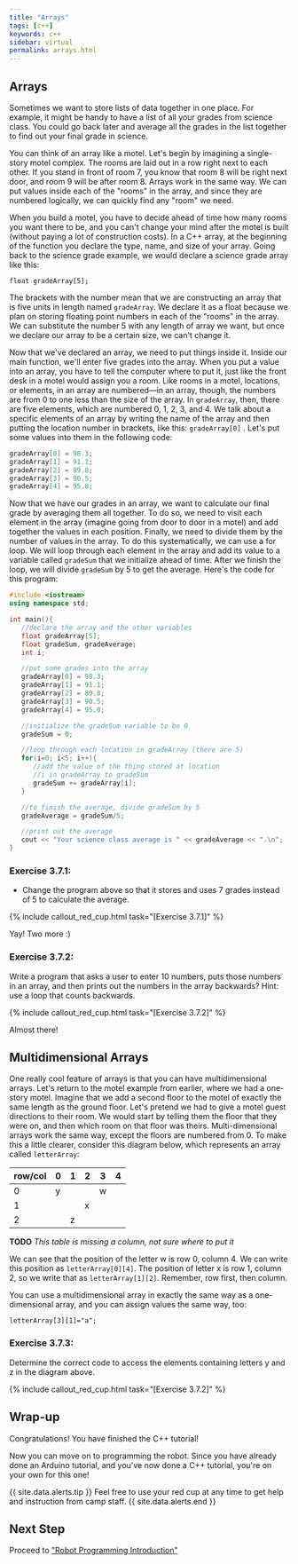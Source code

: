 ```yaml
---
title: "Arrays"
tags: [c++]
keywords: c++
sidebar: virtual
permalink: arrays.html
---
```


## Arrays

Sometimes we want to store lists of data together in one place. For example, it might be handy to have a list of all your grades from science class. You could go back later and average all the grades in the list together to find out your final grade in science.

You can think of an array like a motel. Let's begin by imagining a single-story motel complex. The rooms are laid out in a row right next to each other. If you stand in front of room 7, you know that room 8 will be right next door, and room 9 will be after room 8. Arrays work in the same way. We can put values inside each of the "rooms" in the array, and since they are numbered logically, we can quickly find any "room" we need.

When you build a motel, you have to decide ahead of time how many rooms you want there to be, and you can't change your mind after the motel is built (without paying a lot of construction costs). In a C++ array, at the beginning of the function you declare the type, name, and size of your array. Going back to the science grade example, we would declare a science grade array like this:

`float gradeArray[5];`

The brackets with the number mean that we are constructing an array that is five units in length named `gradeArray`. We declare it as a float because we plan on storing floating point numbers in each of the "rooms" in the array. We can substitute the number 5 with any length of array we want, but once we declare our array to be a certain size, we can't change it.

Now that we've declared an array, we need to put things inside it. Inside our main function, we'll enter five grades into the array. When you put a value into an array, you have to tell the computer where to put it, just like the front desk in a motel would assign you a room. Like rooms in a motel, locations, or elements, in an array are numbered—in an array, though, the numbers are from 0 to one less than the size of the array. In `gradeArray`, then, there are five elements, which are numbered 0, 1, 2, 3, and 4. We talk about a specific elements of an array by writing the name of the array and then putting the location number in brackets, like this: `gradeArray[0]` . Let's put some values into them in the following code:

```cpp
gradeArray[0] = 98.3;
gradeArray[1] = 91.1;
gradeArray[2] = 89.8;
gradeArray[3] = 90.5;
gradeArray[4] = 95.0;
```

Now that we have our grades in an array, we want to calculate our final grade by averaging them all together. To do so, we need to visit each element in the array (imagine going from door to door in a motel) and add together the values in each position. Finally, we need to divide them by the number of values in the array. To do this systematically, we can use a for loop. We will loop through each element in the array and add its value to a variable called `gradeSum` that we initialize ahead of time. After we finish the loop, we will divide `gradeSum` by 5 to get the average. Here's the code for this program:

```cpp
#include <iostream>
using namespace std;

int main(){
   //declare the array and the other variables
   float gradeArray[5];
   float gradeSum, gradeAverage;
   int i;

   //put some grades into the array
   gradeArray[0] = 98.3;
   gradeArray[1] = 91.1;
   gradeArray[2] = 89.8;
   gradeArray[3] = 90.5;
   gradeArray[4] = 95.0;

   //initialize the gradeSum variable to be 0
   gradeSum = 0;

   //loop through each location in gradeArray (there are 5)
   for(i=0; i<5; i++){
      //add the value of the thing stored at location
      //i in gradeArray to gradeSum
      gradeSum += gradeArray[i];
   }

   //to finish the average, divide gradeSum by 5
   gradeAverage = gradeSum/5;

   //print out the average
   cout << "Your science class average is " << gradeAverage << ".\n";
}
```

### Exercise 3.7.1:

- Change the program above so that it stores and uses 7 grades instead of 5 to calculate the average.

{% include callout_red_cup.html task="[Exercise 3.7.1]" %}

Yay! Two more :)

### Exercise 3.7.2:

Write a program that asks a user to enter 10 numbers, puts those numbers in an array, and then prints out the numbers in the array backwards? Hint: use a loop that counts backwards.

{% include callout_red_cup.html task="[Exercise 3.7.2]" %}

Almost there!

## Multidimensional Arrays

One really cool feature of arrays is that you can have multidimensional arrays. Let's return to the motel example from earlier, where we had a one-story motel. Imagine that we add a second floor to the motel of exactly the same length as the ground floor. Let's pretend we had to give a motel guest directions to their room. We would start by telling them the floor that they were on, and then which room on that floor was theirs. Multi-dimensional arrays work the same way, except the floors are numbered from 0. To make this a little clearer, consider this diagram below, which represents an array called `letterArray`:

|row/col|	0	|1	|2	|3	|4|
|-|-|-|-|-|-|
0|	y	| | |	w|
1|	| |	x| | |
2| |	z| | | |


**TODO** *This table is missing a column, not sure where to put it*

We can see that the position of the letter w is row 0, column 4. We can write this position as `letterArray[0][4]`. The position of letter x is row 1, column 2, so we write that as `letterArray[1][2]`. Remember, row first, then column.

You can use a multidimensional array in exactly the same way as a one-dimensional array, and you can assign values the same way, too:

`letterArray[3][1]="a";`

### Exercise 3.7.3:

Determine the correct code to access the elements containing letters y and z in the diagram above.

{% include callout_red_cup.html task="[Exercise 3.7.2]" %}

## Wrap-up

Congratulations! You have finished the C++ tutorial!

Now you can move on to programming the robot. Since you have already done an Arduino tutorial, and you've now done a C++ tutorial, you're on your own for this one!

{{ site.data.alerts.tip }}
Feel free to use your red cup at any time to get help and instruction from camp staff.
{{ site.data.alerts.end }}

## Next Step

Proceed to ["Robot Programming Introduction"](robot_programming_introduction.html)
